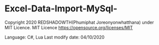 # Excel-Data-Import-MySql-

Copyright 2020 REDSHADOWTH(Phumiphat Joreonyonwhatthana) under MIT Licence.
MIT Licence https://opensource.org/licenses/MIT





Language: C#, Lua
Last modify date: 04/10/2020
